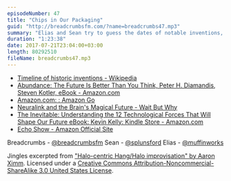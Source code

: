 ```yaml
---
episodeNumber: 47
title: "Chips in Our Packaging"
guid: "http://breadcrumbsfm.com/?name=breadcrumbs47.mp3"
summary: "Elias and Sean try to guess the dates of notable inventions, talk about the advancement of technology, and try and predict technology 10 years from now."
duration: "1:23:38"
date: 2017-07-21T23:04:00+03:00
length: 80292510
fileName: breadcrumbs47.mp3
---
```


- [ Timeline of historic inventions - Wikipedia](https://en.wikipedia.org/wiki/Timeline_of_historic_inventions?wprov=sfsi1)
- [Abundance: The Future Is Better Than You Think, Peter H. Diamandis, Steven Kotler, eBook - Amazon.com](http://www.amazon.com/dp/B005FLOGMM/?tag=breadcrumbsfm-20)
- [Amazon.com: : Amazon Go](https://www.amazon.com/b?node=16008589011)
- [Neuralink and the Brain's Magical Future - Wait But Why](https://waitbutwhy.com/2017/04/neuralink.html)
- [The Inevitable: Understanding the 12 Technological Forces That Will Shape Our Future eBook: Kevin Kelly: Kindle Store - Amazon.com](http://www.amazon.com/dp/B016JPTOUG/?tag=breadcrumbsfm-20)
- [Echo Show - Amazon Official Site](http://www.amazon.com/dp/B01J24C0TI/?tag=breadcrumbsfm-20)

Breadcrumbs - [@breadcrumbsfm](https://twitter.com/breadcrumbsfm) Sean - [@splunsford](https://twitter.com/splunsford) Elias - [@muffinworks](https://twitter.com/muffinworks)

Jingles excerpted from [ "Halo-centric Hang/Halo improvisation" by Aaron Ximm](http://freemusicarchive.org/music/aaron_ximm/handpans_and_the_hang/). Licensed under a [Creative Commons Attribution-Noncommercial-ShareAlike 3.0 United States License](http://creativecommons.org/licenses/by-nc-sa/3.0/us/).